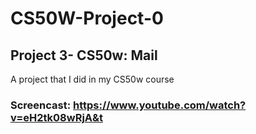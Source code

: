 # CS50W-Project-0
## Project 3- CS50w: Mail

A project that I did in my CS50w course
### Screencast: https://www.youtube.com/watch?v=eH2tk08wRjA&t

